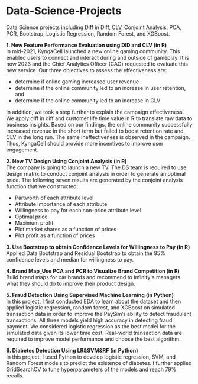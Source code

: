 # Data-Science-Projects
Data Science projects including Diff in Diff, CLV, Conjoint Analysis, PCA, PCR, Bootstrap, Logistic Regression, Random Forest, and XGBoost.

**1. New Feature Performance Evaluation using DID and CLV (in R)** <br>
In mid-2021, KyngaCell launched a new online gaming community. This enabled users to connect and interact during and outside of gameplay. It is now 2023 and the Chief Analytics Officer (CAO) requested to evaluate this new service. Our three objectives to assess the effectiveness are: 
  - determine if online gaming increased user revenue
  - determine if the online community led to an increase in user retention, and 
  - determine if the online community led to an increase in CLV

In addition, we took a step further to explain the campaign effectiveness. We apply diff in diff and customer life time value in R to translate raw data to business insights. Based on our findings, the online community successfully increased revenue in the short term but failed to boost retention rate and CLV in the long run. The same ineffectiveness is observed in the campaign. Thus, KyngaCell should provide more incentives to improve user engagement. 

**2. New TV Design Using Conjoint Analysis (in R)** <br>
The company is going to launch a new TV. The DS team is required to use design matrix to conduct conjoint analysis in order to generate an optimal price. The following seven results are generated by the conjoint analysis function that we constructed: 
  - Partworth of each attribute level
  - Attribute Importance of each attribute
  - Willingness to pay for each non-price attribute level
  - Optimal price
  - Maximum profit
  - Plot market shares as a function of prices
  - Plot profit as a function of prices

**3. Use Bootstrap to obtain Confidence Levels for Willingness to Pay (in R)** <br>
Applied Data Bootstrap and Residual Bootstrap to obtain the 95% confidence levels and median for willingness to pay.

**4. Brand Map_Use PCA and PCR to Visualize Brand Competition (in R)** <br>
Build brand maps for car brands and recommend to Infinity's managers what they should do to improve their product design.

**5. Fraud Detection Using Supervised Machine Learning (in Python)** <br>
In this project, I first conducted EDA to learn about the dataset and then applied logistic regression, random forest, and XGBoost on simulated transaction data in order to improve the PaySim’s ability to detect fraudulent transactions. All three models yield high accuracy in detecting fraud payment. We considered logistic regression as the best model for the simulated data given its lower time cost. Real-world transaction data are required to improve model performance and choose the best algorithm.

**6. Diabetes Detection Using LR&SVM&RF (in Python)** <br>
In this project, I used Python to develop logistic regression, SVM, and Random Forest models to predict the existence of diabetes. I further applied GridSearchCV to tune hyperparameters of the models and reach 79% recalls.
